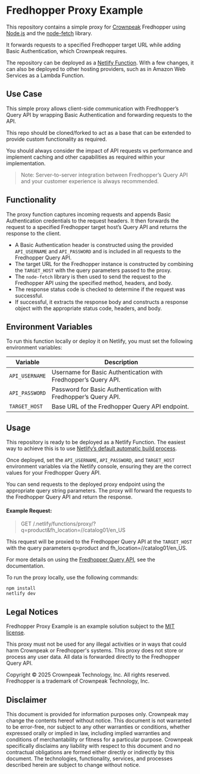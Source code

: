 # Fredhopper Proxy Example

This repository contains a simple proxy for [Crownpeak](https://www.crownpeak.com) Fredhopper using [Node.js](https://nodejs.org/) and the [node-fetch](https://github.com/node-fetch/node-fetch) library.

It forwards requests to a specified Fredhopper target URL while adding Basic Authentication, which Crownpeak requires.

The repository can be deployed as a [Netlify Function](https://docs.netlify.com/functions/overview/). With a few changes, it can also be deployed to other hosting providers, such as in Amazon Web Services as a Lambda Function.

## Use Case

This simple proxy allows client-side communication with Fredhopper’s Query API by wrapping Basic Authentication and forwarding requests to the API.

This repo should be cloned/forked to act as a base that can be extended to provide custom functionality as required.

You should always consider the impact of API requests vs performance and implement caching and other capabilities as required within your implementation.

> Note: Server-to-server integration between Fredhopper’s Query API and your customer experience is always recommended.

## Functionality

The proxy function captures incoming requests and appends Basic Authentication credentials to the request headers. It then forwards the request to a specified Fredhopper target host’s Query API and returns the response to the client.

- A Basic Authentication header is constructed using the provided `API_USERNAME` and `API_PASSWORD` and is included in all requests to the Fredhopper Query API.
- The target URL for the Fredhopper instance is constructed by combining the `TARGET_HOST` with the query parameters passed to the proxy.
- The `node-fetch` library is then used to send the request to the Fredhopper API using the specified method, headers, and body.
- The response status code is checked to determine if the request was successful.
- If successful, it extracts the response body and constructs a response object with the appropriate status code, headers, and body.

## Environment Variables

To run this function locally or deploy it on Netlify, you must set the following environment variables:

| Variable       | Description                                                    |
|----------------|----------------------------------------------------------------|
| `API_USERNAME` | Username for Basic Authentication with Fredhopper’s Query API. |
| `API_PASSWORD` | Password for Basic Authentication with Fredhopper’s Query API. |
| `TARGET_HOST`  | Base URL of the Fredhopper Query API endpoint.                 |

## Usage

This repository is ready to be deployed as a Netlify Function. The easiest way to achieve this is to use [Netlify’s default automatic build process](https://docs.netlify.com/functions/deploy/).

Once deployed, set the `API_USERNAME`, `API_PASSWORD`, and `TARGET_HOST` environment variables via the Netlify console, ensuring they are the correct values for your Fredhopper Query API.

You can send requests to the deployed proxy endpoint using the appropriate query string parameters. The proxy will forward the requests to the Fredhopper Query API and return the response.

#### Example Request:

> GET /.netlify/functions/proxy/?q=product&fh_location=//catalog01/en_US

This request will be proxied to the Fredhopper Query API at the `TARGET_HOST` with the query parameters q=product and fh_location=//catalog01/en_US.

For more details on using the [Fredhopper Query API](https://crownpeak.gitbook.io/product-discovery/fredhopper-integration-guide/fredhopper-integration-guide-1/front-end-integration), see the documentation.

To run the proxy locally, use the following commands:
``` 
npm install 
netlify dev
```

##  Legal Notices

Fredhopper Proxy Example is an example solution subject to the [MIT license](https://github.com/Crownpeak/fhr-client-proxy?tab=MIT-1-ov-file).

This proxy must not be used for any illegal activities or in ways that could harm Crownpeak or Fredhopper's systems. This proxy does not store or process any user data. All data is forwarded directly to the Fredhopper Query API.

Copyright © 2025 Crownpeak Technology, Inc. All rights reserved. Fredhopper is a trademark of Crownpeak Technology, Inc.

## Disclaimer
This document is provided for information purposes only. Crownpeak may change the contents hereof without notice. This document is not warranted to be error-free, nor subject to any other warranties or conditions, whether expressed orally or implied in law, including implied warranties and conditions of merchantability or fitness for a particular purpose. Crownpeak specifically disclaims any liability with respect to this document and no contractual obligations are formed either directly or indirectly by this document. The technologies, functionality, services, and processes described herein are subject to change without notice.
